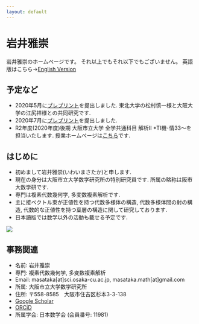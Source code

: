 ```yaml
---
layout: default
---
```




# **岩井雅崇**
岩井雅崇のホームページです。
それ以上でもそれ以下でもございません。
英語版はこちら→[English Version](https://masataka123.github.io/blog3_e/)

## **予定など**
- 2020年5月に[プレプリント](https://arxiv.org/abs/2005.04566)を提出しました.
東北大学の松村慎一様と大阪大学の江尻祥様との共同研究です.
- 2020年7月に[プレプリント](https://arxiv.org/abs/2007.13954)を提出しました.
- R2年度(2020年度)後期 大阪市立大学  全学共通科目 解析Ⅱ *TⅠ機･情33～を担当いたします.
授業ホームページは[こちら](https://github.com/masataka123/class/tree/master/2020_autumn)です.

## **はじめに**
- 初めまして岩井雅崇(いわいまさたか)と申します.
- 現在の身分は大阪市立大学数学研究所の特別研究員です. 所属の略称は阪市大数学研です.
- 専門は複素代数幾何学, 多変数複素解析です.
- 主に接ベクトル束が正値性を持つ代数多様体の構造, 代数多様体間の射の構造, 代数的な正値性を持つ葉層の構造に関して研究しております.
- 日本語版では数学以外の活動も載せる予定です.

![](https://masataka123.github.io/blog3/picture/1.jpg )

## **事務関連**
- 名前: 岩井雅崇
- 専門: 複素代数幾何学, 多変数複素解析
- Email: masataka[at]sci.osaka-cu.ac.jp, masataka.math[at]gmail.com
- 所属: 大阪市立大学数学研究所
- 住所: 〒558-8585　大阪市住吉区杉本3-3-138
- [Google Scholar](https://scholar.google.com/citations?hl=ja&user=ZTKnR6QAAAAJ)
- [ORCiD](https://orcid.org/0000-0002-0273-0360)
- 所属学会: 日本数学会 (会員番号: 11981)



